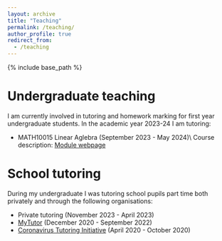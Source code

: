```yaml
---
layout: archive
title: "Teaching"
permalink: /teaching/
author_profile: true
redirect_from:
  - /teaching
---
```


{% include base_path %}

Undergraduate teaching
======

I am currently involved in tutoring and homework marking for first year undergraduate students. In the academic year 2023-24 I am tutoring:

- MATH10015 Linear Aglebra (September 2023 - May 2024)\\
  Course description: [Module webpage](https://www.bris.ac.uk/unit-programme-catalogue/UnitDetails.jsa?ayrCode=23%2F24&unitCode=MATH10015)

School tutoring
======

During my undergraduate I was tutoring school pupils part time both privately and through the following organisations:

- Private tutoring (November 2023 - April 2023)
- [MyTutor](https://www.mytutor.co.uk/?utm_term=mytutor&utm_campaign=CT|SEARCH|UK|BRAND|&utm_source=google&utm_medium=cpc&utm_content=597932432520|&hsa_acc=4993620389&hsa_cam=639950581&hsa_grp=31953320103&hsa_ad=597932432520&hsa_src=g&hsa_tgt=kwd-2295728144&hsa_kw=mytutor&hsa_mt=e&hsa_net=adwords&hsa_ver=3&gad=1&gclid=EAIaIQobChMIg8PdiZzigQMVPERBAh3ugQEZEAAYASAAEgLRvfD_BwE) (December 2020 - September 2022)
- [Coronavirus Tutoring Initiative](https://coronavirustutoring.co.uk/) (April 2020 - October 2020)
